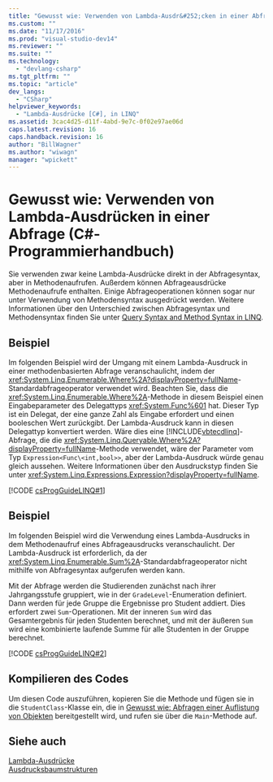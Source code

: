 ```yaml
---
title: "Gewusst wie: Verwenden von Lambda-Ausdr&#252;cken in einer Abfrage (C#-Programmierhandbuch) | Microsoft Docs"
ms.custom: ""
ms.date: "11/17/2016"
ms.prod: "visual-studio-dev14"
ms.reviewer: ""
ms.suite: ""
ms.technology: 
  - "devlang-csharp"
ms.tgt_pltfrm: ""
ms.topic: "article"
dev_langs: 
  - "CSharp"
helpviewer_keywords: 
  - "Lambda-Ausdrücke [C#], in LINQ"
ms.assetid: 3cac4d25-d11f-4abd-9e7c-0f02e97ae06d
caps.latest.revision: 16
caps.handback.revision: 16
author: "BillWagner"
ms.author: "wiwagn"
manager: "wpickett"
---
```

# Gewusst wie: Verwenden von Lambda-Ausdr&#252;cken in einer Abfrage (C#-Programmierhandbuch)
Sie verwenden zwar keine Lambda\-Ausdrücke direkt in der Abfragesyntax, aber in Methodenaufrufen. Außerdem können Abfrageausdrücke Methodenaufrufe enthalten.  Einige Abfrageoperationen können sogar nur unter Verwendung von Methodensyntax ausgedrückt werden.  Weitere Informationen über den Unterschied zwischen Abfragesyntax und Methodensyntax finden Sie unter [Query Syntax and Method Syntax in LINQ](../../../csharp/programming-guide/concepts/linq/query-syntax-and-method-syntax-in-linq.md).  
  
## Beispiel  
 Im folgenden Beispiel wird der Umgang mit einem Lambda\-Ausdruck in einer methodenbasierten Abfrage veranschaulicht, indem der <xref:System.Linq.Enumerable.Where%2A?displayProperty=fullName>\-Standardabfrageoperator verwendet wird.  Beachten Sie, dass die <xref:System.Linq.Enumerable.Where%2A>\-Methode in diesem Beispiel einen Eingabeparameter des Delegattyps <xref:System.Func%601> hat. Dieser Typ ist ein Delegat, der eine ganze Zahl als Eingabe erfordert und einen booleschen Wert zurückgibt.  Der Lambda\-Ausdruck kann in diesen Delegattyp konvertiert werden.  Wäre dies eine [!INCLUDE[vbtecdlinq](../../../csharp/includes/vbtecdlinq_md.md)]\-Abfrage, die die <xref:System.Linq.Queryable.Where%2A?displayProperty=fullName>\-Methode verwendet, wäre der Parameter vom Typ `Expression<Func\<int,bool>>`, aber der Lambda\-Ausdruck würde genau gleich aussehen.  Weitere Informationen über den Ausdruckstyp finden Sie unter <xref:System.Linq.Expressions.Expression?displayProperty=fullName>.  
  
 [!CODE [csProgGuideLINQ#1](../CodeSnippet/VS_Snippets_VBCSharp/csProgGuideLINQ#1)]  
  
## Beispiel  
 Im folgenden Beispiel wird die Verwendung eines Lambda\-Ausdrucks in dem Methodenaufruf eines Abfrageausdrucks veranschaulicht.  Der Lambda\-Ausdruck ist erforderlich, da der <xref:System.Linq.Enumerable.Sum%2A>\-Standardabfrageoperator nicht mithilfe von Abfragesyntax aufgerufen werden kann.  
  
 Mit der Abfrage werden die Studierenden zunächst nach ihrer Jahrgangsstufe gruppiert, wie in der `GradeLevel`\-Enumeration definiert.  Dann werden für jede Gruppe die Ergebnisse pro Student addiert.  Dies erfordert zwei `Sum`\-Operationen.  Mit der inneren `Sum` wird das Gesamtergebnis für jeden Studenten berechnet, und mit der äußeren `Sum` wird eine kombinierte laufende Summe für alle Studenten in der Gruppe berechnet.  
  
 [!CODE [csProgGuideLINQ#2](../CodeSnippet/VS_Snippets_VBCSharp/csProgGuideLINQ#2)]  
  
## Kompilieren des Codes  
 Um diesen Code auszuführen, kopieren Sie die Methode und fügen sie in die `StudentClass`\-Klasse ein, die in [Gewusst wie: Abfragen einer Auflistung von Objekten](../../../csharp/programming-guide/linq-query-expressions/how-to-query-a-collection-of-objects.md) bereitgestellt wird, und rufen sie über die `Main`\-Methode auf.  
  
## Siehe auch  
 [Lambda\-Ausdrücke](../../../csharp/programming-guide/statements-expressions-operators/lambda-expressions.md)   
 [Ausdrucksbaumstrukturen](../Topic/Expression%20Trees%20\(C%23%20and%20Visual%20Basic\).md)